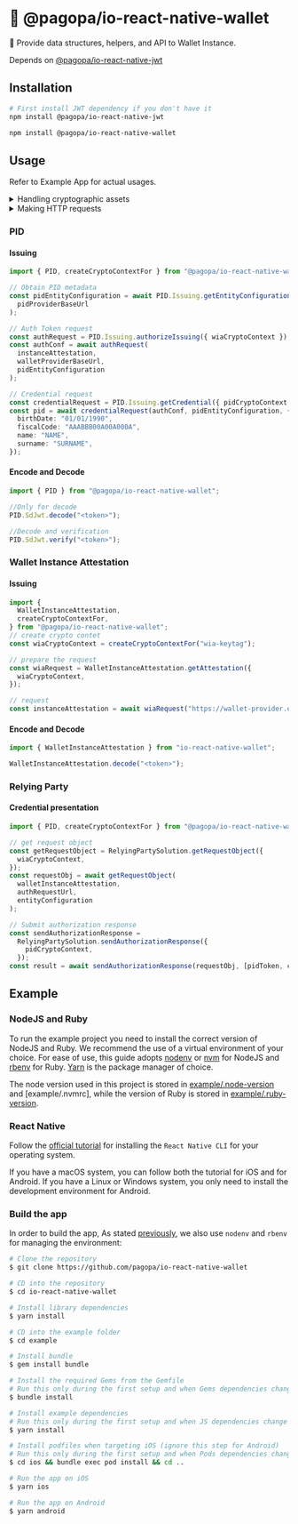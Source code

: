 # 🪪 @pagopa/io-react-native-wallet

📲 Provide data structures, helpers, and API to Wallet Instance.

Depends on [@pagopa/io-react-native-jwt](https://github.com/pagopa/io-react-native-jwt)

## Installation

```sh
# First install JWT dependency if you don't have it
npm install @pagopa/io-react-native-jwt

npm install @pagopa/io-react-native-wallet
```

## Usage

Refer to Example App for actual usages.

<details>
  <summary>Handling cryptographic assets</summary>

User flows implementions make use of tokens signed using asymmetric key pairs. Such cryptographic keys are managed by the device according to its specifications. It's not the intention of this package to handle such cryptographic assets and their peculiarities; instead, an handy interface is used to provide the right abstraction to allow responsibilities segregation:

- the application knows who to generate/store/delete keys;
- the package knows when and where to use them.

The interface is `CryptoContext` inherited from the `@pagopa/io-react-native-jwt` package.

This package provides an helper to build a `CryptoContext` object bound to a given key tag

```ts
import { createCryptoContextFor } from "@pagopa/io-react-native-wallet";

const ctx = createCryptoContextFor("my-tag");
```

Be sure the key for `my-tag` already exists.

</details>

<details>
  <summary>Making HTTP requests</summary>

This package is compatibile with any http client which implements [Fetch API](https://developer.mozilla.org/en-US/docs/Web/API/Fetch_API). Functions that makes http requests allow for an optional `appFetch` parameter to provide a custom http client implementation. If not provided, the built-in implementation on the runtime is used.

</details>

### PID

#### Issuing

```ts
import { PID, createCryptoContextFor } from "@pagopa/io-react-native-wallet";

// Obtain PID metadata
const pidEntityConfiguration = await PID.Issuing.getEntityConfiguration()(
  pidProviderBaseUrl
);

// Auth Token request
const authRequest = PID.Issuing.authorizeIssuing({ wiaCryptoContext });
const authConf = await authRequest(
  instanceAttestation,
  walletProviderBaseUrl,
  pidEntityConfiguration
);

// Credential request
const credentialRequest = PID.Issuing.getCredential({ pidCryptoContext });
const pid = await credentialRequest(authConf, pidEntityConfiguration, {
  birthDate: "01/01/1990",
  fiscalCode: "AAABBB00A00A000A",
  name: "NAME",
  surname: "SURNAME",
});
```

#### Encode and Decode

```ts
import { PID } from "@pagopa/io-react-native-wallet";

//Only for decode
PID.SdJwt.decode("<token>");

//Decode and verification
PID.SdJwt.verify("<token>");
```

### Wallet Instance Attestation

#### Issuing

```ts
import {
  WalletInstanceAttestation,
  createCryptoContextFor,
} from "@pagopa/io-react-native-wallet";
// create crypto contet
const wiaCryptoContext = createCryptoContextFor("wia-keytag");

// prepare the request
const wiaRequest = WalletInstanceAttestation.getAttestation({
  wiaCryptoContext,
});

// request
const instanceAttestation = await wiaRequest("https://wallet-provider.example");
```

#### Encode and Decode

```ts
import { WalletInstanceAttestation } from "io-react-native-wallet";

WalletInstanceAttestation.decode("<token>");
```

### Relying Party

#### Credential presentation

```ts
import { PID, createCryptoContextFor } from "@pagopa/io-react-native-wallet";

// get request object
const getRequestObject = RelyingPartySolution.getRequestObject({
  wiaCryptoContext,
});
const requestObj = await getRequestObject(
  walletInstanceAttestation,
  authRequestUrl,
  entityConfiguration
);

// Submit authorization response
const sendAuthorizationResponse =
  RelyingPartySolution.sendAuthorizationResponse({
    pidCryptoContext,
  });
const result = await sendAuthorizationResponse(requestObj, [pidToken, claims]);
```

## Example

### NodeJS and Ruby

To run the example project you need to install the correct version of NodeJS and Ruby.
We recommend the use of a virtual environment of your choice. For ease of use, this guide adopts [nodenv](https://github.com/nodenv/nodenv) or [nvm](https://github.com/nvm-sh/nvm) for NodeJS and [rbenv](https://github.com/rbenv/rbenv) for Ruby.
[Yarn](https://yarnpkg.com/) is the package manager of choice.

The node version used in this project is stored in [example/.node-version](example/.node-version) and [example/.nvmrc],
while the version of Ruby is stored in [example/.ruby-version](.ruby-version).

### React Native

Follow the [official tutorial](https://reactnative.dev/docs/environment-setup?guide=native) for installing the `React Native CLI` for your operating system.

If you have a macOS system, you can follow both the tutorial for iOS and for Android. If you have a Linux or Windows system, you only need to install the development environment for Android.

### Build the app

In order to build the app,
As stated [previously](#nodejs-and-ruby), we also use `nodenv` and `rbenv` for managing the environment:

```bash
# Clone the repository
$ git clone https://github.com/pagopa/io-react-native-wallet

# CD into the repository
$ cd io-react-native-wallet

# Install library dependencies
$ yarn install

# CD into the example folder
$ cd example

# Install bundle
$ gem install bundle

# Install the required Gems from the Gemfile
# Run this only during the first setup and when Gems dependencies change
$ bundle install

# Install example dependencies
# Run this only during the first setup and when JS dependencies change
$ yarn install

# Install podfiles when targeting iOS (ignore this step for Android)
# Run this only during the first setup and when Pods dependencies change
$ cd ios && bundle exec pod install && cd ..

# Run the app on iOS
$ yarn ios

# Run the app on Android
$ yarn android
```
